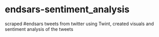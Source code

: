 # endsars-sentiment_analysis
scraped #endsars tweets from twitter using Twint, created visuals and sentiment analysis of the tweets
